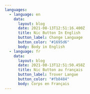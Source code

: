 ```yaml
---
languages:
  - language: en
    data:
      layout: blog
      date: 2021-08-13T12:51:16.400Z
      title: Nic Button In English
      button_label: Change Language
      button_color: "#1695d6"
      body: Body in English
  - language: fr
    data:
      layout: blog
      date: 2021-08-13T12:51:50.458Z
      title: Nic Button au français
      button_label: Trover Langue
      button_color: "#fb8484"
      body: Corps en Français
---
```

